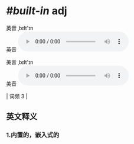 # ***\#built-in*** adj
英音 ˌbɪlt'ɪn  
英音
<audio src="./media/built-in1.aac" controls="controls"></audio>

美音 ˌbɪlt'ɪn  
美音
<audio src="./media/built-in2.aac" controls="controls"></audio>



| 词频 3 |  

英文释义
---
### 1.**内置的，嵌入式的**  


